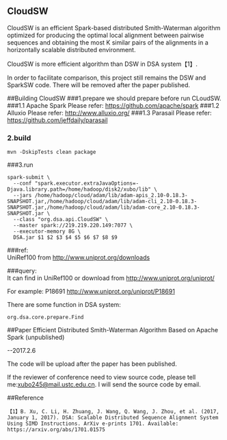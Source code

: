 ## CloudSW

CloudSW is an efficient Spark-based distributed Smith-Waterman algorithm optimized for producing the optimal local alignment between pairwise sequences and obtaining the most K similar pairs of the alignments in a horizontally scalable distributed environment.

CloudSW is more efficient algorithm than DSW in DSA system【1】.

In order to facilitate comparison, this project still remains the DSW and SparkSW code. There will be removed after the paper published.

##Building CloudSW
###1.prepare
we should prepare before run CLoudSW.
###1.1 Apache Spark
Please refer: https://github.com/apache/spark
###1.2 Alluxio
Please refer: http://www.alluxio.org/
###1.3 Parasail
Please refer: https://github.com/jeffdaily/parasail
### 2.build

	mvn -DskipTests clean package

###3.run

	spark-submit \
	  --conf "spark.executor.extraJavaOptions=-Djava.library.path=/home/hadoop/disk2/xubo/lib" \
	  --jars /home/hadoop/cloud/adam/lib/adam-apis_2.10-0.18.3-SNAPSHOT.jar,/home/hadoop/cloud/adam/lib/adam-cli_2.10-0.18.3-SNAPSHOT.jar,/home/hadoop/cloud/adam/lib/adam-core_2.10-0.18.3-SNAPSHOT.jar \
	  --class "org.dsa.api.CloudSW" \
	  --master spark://219.219.220.149:7077 \
	  --executor-memory 8G \
	  DSA.jar $1 $2 $3 $4 $5 $6 $7 $8 $9


###ref:  
UniRef100 from http://www.uniprot.org/downloads

###query:  
It can find in UniRef100 or download from http://www.uniprot.org/uniprot/

For example: P18691
http://www.uniprot.org/uniprot/P18691

There are some function in DSA system:
 
	org.dsa.core.prepare.Find

##Paper
Efficient Distributed Smith-Waterman Algorithm Based on Apache Spark (unpublished)


--2017.2.6

The code will be upload after the paper has been published.

If the reviewer of conference need to view source code, please tell me:xubo245@mail.ustc.edu.cn. I will send the source code by email.

##Reference

	【1】B. Xu, C. Li, H. Zhuang, J. Wang, Q. Wang, J. Zhou, et al. (2017, January 1, 2017). DSA: Scalable Distributed Sequence Alignment System Using SIMD Instructions. ArXiv e-prints 1701. Available: https://arxiv.org/abs/1701.01575
